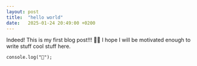 ```yaml
---
layout: post
title:  "hello world"
date:   2025-01-24 20:49:00 +0200
---
```

Indeed! This is my first blog post!!! 👋👋 I hope I will be motivated enough to write stuff cool stuff here.

```
console.log("👋");
```
